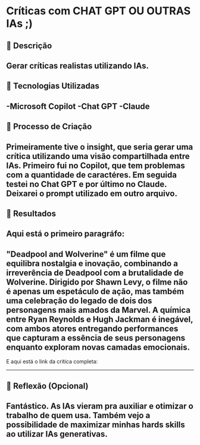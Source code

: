   # Críticas com CHAT GPT OU OUTRAS IAs ;)

## 📒 Descrição
Gerar críticas realistas utilizando IAs.
-----------------------------------------

## 🤖 Tecnologias Utilizadas
  -Microsoft Copilot
  -Chat GPT
  -Claude
----------------------------------------

## 🧐 Processo de Criação
Primeiramente tive o insight, que seria gerar uma crítica utilizando uma visão compartilhada entre IAs. 
Primeiro fui no Copilot, que tem problemas com a quantidade de caractéres. Em seguida testei no Chat GPT e por último no Claude. Deixarei o prompt utilizado em outro arquivo.
----------------------------------------

## 🚀 Resultados
Aqui está o primeiro paragráfo:
---------------------------------------
"Deadpool and Wolverine" é um filme que equilibra nostalgia e inovação, combinando a irreverência de Deadpool com a brutalidade de Wolverine. Dirigido por Shawn Levy, o filme não é apenas um espetáculo de ação, mas também uma celebração do legado de dois dos personagens mais amados da Marvel. A química entre Ryan Reynolds e Hugh Jackman é inegável, com ambos atores entregando performances que capturam a essência de seus personagens enquanto exploram novas camadas emocionais.
---------------------------------------
E aqui está o link da crítica completa:

----------------------------------------

## 💭 Reflexão (Opcional)
Fantástico. As IAs vieram pra auxiliar e otimizar o trabalho de quem usa. Também vejo a possibilidade de maximizar minhas hards skills ao utilizar IAs generativas.
----------------------------------------
